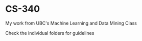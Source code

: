 # CS-340
My work from UBC's Machine Learning and Data Mining Class

Check the individual folders for guidelines
